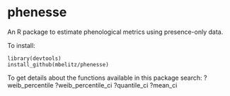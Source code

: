 # phenesse

An R package to estimate phenological metrics using presence-only data.

To install: 
  
    library(devtools)
    install_github(mbelitz/phenesse)
    
To get details about the functions available in this package search:
?weib_percentile
?weib_percentile_ci
?quantile_ci
?mean_ci
